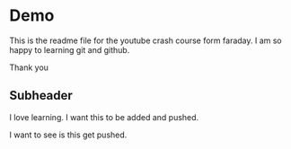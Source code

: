 # Demo

This is the readme file for the youtube crash course form faraday. I am so happy to learning git and github.

Thank you

## Subheader

I love learning. I want this to be added and pushed.

I want to see is this get pushed.


